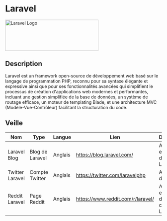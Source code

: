 # Laravel
<img src="[https://spring.io/img/spring.svg](https://external-content.duckduckgo.com/iu/?u=https%3A%2F%2Flogospng.org%2Fdownload%2Flaravel%2Flogo-laravel-1024.png&f=1&nofb=1&ipt=842ffa102488d6321882c7bbb95611f9fe2989d45caf84bb5f8c2a54d3e3fcf0&ipo=images)" alt="Laravel Logo" width="300" height="100">

## Description
Laravel est un framework open-source de développement web basé sur le langage de programmation PHP, reconnu pour sa syntaxe élégante et expressive ainsi que pour ses fonctionnalités avancées qui simplifient le processus de création d'applications web modernes et performantes, incluant une gestion simplifiée de la base de données, un système de routage efficace, un moteur de templating Blade, et une architecture MVC (Modèle-Vue-Contrôleur) facilitant la structuration du code.

## Veille

Nom | Type | Langue | Lien | Description | Tags | Note
 --- | --- | --- | --- | --- | --- | --- 
Laravel Blog | Blog de Laravel | Anglais | https://blog.laravel.com/ | Actualités et astuces de l'équipe Laravel | laravel | 5 
Twitter Laravel | Compte Twitter | Anglais | https://twitter.com/laravelphp | Actualités de Laravel | laravel | 4
Reddit Laravel | Page Reddit | Anglais | https://www.reddit.com/r/laravel/ | Actualités et discussions concernant Laravel | laravel | 5

